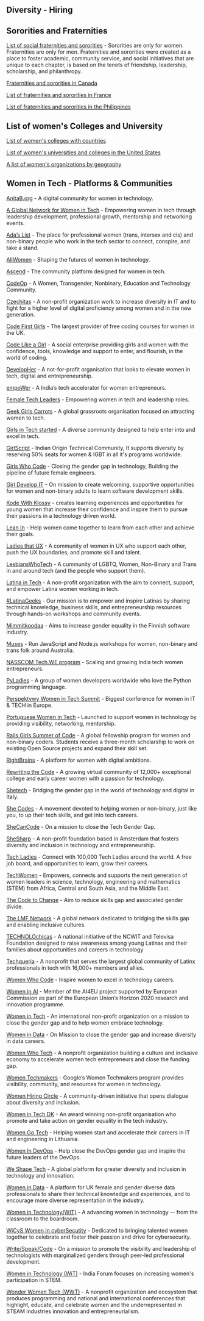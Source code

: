 ## Diversity - Hiring ##

## Sororities and Fraternities ##
[List of social fraternities and sororities](https://en.wikipedia.org/wiki/List_of_social_fraternities_and_sororities) - Sororities are only for women. Fraternities are only for men. Fraternities and sororities were created as a place to foster academic, community service, and social initiatives that are unique to each chapter, is based on the tenets of friendship, leadership, scholarship, and philanthropy.

[Fraternities and sororities in Canada](https://en.wikipedia.org/wiki/Fraternities_and_sororities_in_Canada)

[List of fraternities and sororities in France](https://en.wikipedia.org/wiki/List_of_fraternities_and_sororities_in_France)

[List of fraternities and sororities in the Philippines](https://en.wikipedia.org/wiki/List_of_fraternities_and_sororities_in_the_Philippines)

## List of women's Colleges and University ##

[List of women's colleges with countries](https://en.wikipedia.org/wiki/List_of_women%27s_colleges)

[List of women's universities and colleges in the United States](https://en.wikipedia.org/wiki/List_of_current_and_historical_women%27s_universities_and_colleges_in_the_United_States)

[A list of women's organizations by geography](https://en.wikipedia.org/wiki/List_of_women%27s_organizations)

## Women in Tech - Platforms & Communities ##

[AnitaB.org](https://anitab.org/) - A digital community for women in technology.

[A Global Network for Women in Tech](https://www.womentech.net/en-in) - Empowering women in tech through leadership development, professional growth, mentorship and networking events.

[Ada’s List](https://www.adaslist.co/) - The place for professional women (trans, intersex and cis) and non-binary people who work in the tech sector to connect, conspire, and take a stand.

[AllWomen](https://www.allwomen.tech/) - Shaping the futures of women in technology.

[Ascend](https://ascend.women-in-technology.com/) - The community platform designed for women in tech.

[CodeOp](https://codeop.tech/) - A Women, Transgender, Nonbinary, Education and Technology Community.

[Czechitas](https://www.czechitas.cz/en) - A non-profit organization work to increase diversity in IT and to fight for a higher level of digital proficiency among 
women and in the new generation.

[Code First Girls](https://codefirstgirls.org.uk/about-us/) - The largest provider of free coding courses for women in the UK.

[Code Like a Girl](https://www.codelikeagirl.com/) - A social enterprise providing girls and women with the confidence, tools, knowledge and support to enter, and 
flourish, in the world of coding.

[DevelopHer](https://developher.org/) - A not-for-profit organisation that looks to elevate women in tech, digital and entrepreneurship.

[empoWer](https://empower.zone/about-us/) - A India’s tech accelerator for women entrepreneurs. 

[Female Tech Leaders](https://www.femaletechleaders.org/) - Empowering women in tech and leadership roles.

[Geek Girls Carrots](https://gocarrots.org/) - A global grassroots organisation focused on attracting women to tech.

[Girls in Tech started](https://girlsintech.org/) - A diverse community designed to help enter into and excel in tech.

[GirlScript](https://www.girlscript.tech/about) - Indian Origin Technical Community, It supports diversity by reserving 50% seats for women & IGBT in all it's programs worldwide.

[Girls Who Code](https://girlswhocode.com/) - Closing the gender gap in technology, Building the pipeline of future female engineers.

[Girl Develop IT](https://girldevelopit.com/) - On mission to create welcoming, supportive opportunities for women and non-binary adults to learn software 
development skills.
                                                
[Kode With Klossy](https://www.kodewithklossy.com/) - creates learning experiences and opportunities for young women that increase their confidence and inspire them to pursue their passions in a technology driven world.

[Lean In](https://leanin.org/) - Help women come together to learn from each other and achieve their goals.

[Ladies that UX](https://www.ladiesthatux.com/) - A community of women in UX who support each other, push the UX boundaries, and promote skill and talent.

[LesbiansWhoTech](https://lesbianswhotech.org/) - A cummunity of LGBTQ, Women, Non-Binary and Trans in and around tech (and the people who support them).

[Latina in Tech](https://latinasintech.org/) - A non-profit organization with the aim to connect, support, and empower Latina women working in tech. 

[#LatinaGeeks](https://latinageeks.com/) - Our mission is to empower and inspire Latinas by sharing technical knowledge, business skills, and entrepreneurship resources through hands-on workshops and community events.

[Mimmitkoodaa](https://mimmitkoodaa.ohjelmistoebusiness.fi/) - Aims to increase gender equality in the Finnish software industry.

[Muses](https://musescodejs.org/) - Run JavaScript and Node.js workshops for women, non-binary and trans folk around Australia.

[NASSCOM Tech.WE program](https://10000startups.com/nasscomtech.weprogram/) - Scaling and growing India tech women entrepreneurs.

[PyLadies](https://pyladies.com/) - A group of women developers worldwide who love the Python programming language.

[Perspektywy Women in Tech Summit](https://womenintechsummit.pl/) - Biggest conference for women in IT & TECH in Europe.

[Portuguese Women in Tech](https://www.portuguesewomenintech.com/) - Launched to support women in technology by providing visibility, networking, mentorship.

[Rails Girls Summer of Code](https://railsgirlssummerofcode.org/) - A global fellowship program for women and non-binary coders. Students receive a three-month 
scholarship to work on existing Open Source projects and expand their skill set.

[RightBrains](https://rightbrains.nl/) - A platform for women with digital ambitions.

[Rewriting the Code](https://rewritingthecode.org/) - A growing virtual community of 12,000+ exceptional college and early career women with a passion for technology.

[Shetech](https://shetechitaly.org/) - Bridging the gender gap in the world of technology and digital in Italy.

[She Codes](https://shecodes.com.au/) - A movement devoted to helping women or non-binary, just like you, to up their tech skills, and get into tech careers.

[SheCanCode](https://shecancode.io/) - On a mission to close the Tech Gender Gap.

[SheSharp](https://www.meetup.com/SheSharp/) - A non-profit foundation based in Amsterdam that fosters diversity and inclusion in technology and entrepreneurship.

[Tech Ladies](https://www.hiretechladies.com/) - Connect with 100,000 Tech Ladies around the world. A free job board, and opportunities to learn, grow their 
careers.

[TechWomen](https://www.techwomen.org/) - Empowers, connects and supports the next generation of women leaders in science, technology, engineering and mathematics (STEM) from Africa, Central and South Asia, and the Middle East. 

[The Code to Change](http://codetochange.org/) - Aim to reduce skills gap and associated gender divide. 

[The LMF Network](https://www.lmfnetwork.com/) - A global network dedicated to bridging the skills gap and enabling inclusive cultures.

[TECHNOLOchicas](https://technolochicas.org/) - A national initiative of the NCWIT and Televisa Foundation designed to raise awareness among young Latinas and their families about opportunities and careers in technology

[Techqueria](https://techqueria.org/) -  A nonprofit that serves the largest global community of Latinx professionals in tech with 16,000+ members and allies.

[Women Who Code](https://www.womenwhocode.com/) - Inspire women to excel in technology careers.

[Women in AI](https://www.womeninai.co/) - Member of the AI4EU project supported by European Commission as part of the European Union’s Horizon 2020 research and 
innovation programme. 

[Women in Tech](https://women-in-tech.org/) - An international non-profit organization on a mission to close the gender gap and to help women embrace technology.

[Women in Data](https://www.womenindata.org/) - On Mission to close the gender gap and increase diversity in data careers. 

[Women Who Tech](https://womenwhotech.org/) - A nonprofit organization building a culture and inclusive economy to accelerate women tech entrepreneurs and close the funding gap. 

[Women Techmakers](https://www.womentechmakers.com/) - Google’s Women Techmakers program provides visibility, community, and resources for women in technology.

[Women Hiring Circle](https://www.womenhiringcircle.com/) - A community-driven initiative that opens dialogue about diversity and inclusion.

[Women in Tech DK](https://www.womenintech.dk/) - An award winning non-profit organisation who promote and take action on gender equality in the tech industry.

[Women Go Tech](https://womengotech.com/) - Helping women start and accelerate their careers in IT and engineering in Lithuania.

[Women In DevOps](https://www.womenindevops.com/) - Help close the DevOps gender gap and inspire the future leaders of the DevOps.

[We Shape Tech](https://weshape.tech/) - A global platform for greater diversity and inclusion in technology and innovation.

[Women in Data](https://womenindata.co.uk/ ) - A platform for UK female and gender diverse data professionals to share their technical knowledge and experiences,
and to encourage more diverse representation in the industry.

[Women in Technology(WIT)](https://www.womenintechnology.org/home) - A advancing women in technology -- from the classroom to the boardroom.

[WiCyS Women in cyberSecutity](https://www.wicys.org/) - Dedicated to bringing talented women together to celebrate and foster their passion and drive 
for cybersecurity. 

[Write/Speak/Code](https://www.writespeakcode.com/) - On a mission to promote the visibility and leadership of technologists with marginalized genders through peer-led professional development.

[Women in Technology (WiT)](https://wit-ace.com/about/) - India Forum focuses on increasing women's participation in STEM.

[Wonder Women Tech (WWT)](https://wonderwomentech.com/) - A nonprofit organization and ecosystem that produces programming and national and international conferences that highlight, educate, and celebrate women and the underrepresented in STEAM industries innovation and entrepreneurialism.

